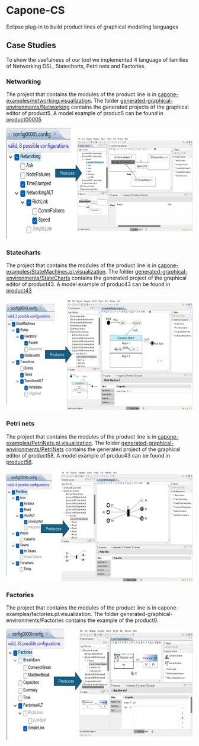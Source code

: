 # Capone-CS
Eclipse plug-in to build product lines of graphical modelling languages

## Case Studies

To show the usefulness of our tool we implemented 4 language of families of Networking DSL, Statecharts, Petri nets and Factories.

### Networking

The project that contains the modules of the product line is in [capone-examples/networking.visualization](https://github.com/antoniogarmendia/capone-graphical-pl/tree/main/capone-examples/networking.visualization). The folder [generated-graphical-environments/Networking](https://github.com/antoniogarmendia/capone-graphical-pl/tree/main/generated-graphical-environments/Networking) contains the generated projects of the
graphical editor of product5. A model example of produc5 can be found in [product00005](https://github.com/antoniogarmendia/capone-graphical-pl/blob/main/example-of-models/Networking/networking.pl.models/product00005.networkingpl)

<img src="https://github.com/antoniogarmendia/capone-graphical-pl/blob/main/images/networking-product5.png?raw=true" width="600" height="300" alt= "Example of a Networking Configuration" />

### Statecharts

The project that contains the modules of the product line is in [capone-examples/StateMachines.pl.visualization](https://github.com/antoniogarmendia/capone-graphical-pl/tree/main/capone-examples/StateMachines.pl.visualization). The folder [generated-graphical-environments/StateCharts](https://github.com/antoniogarmendia/capone-graphical-pl/tree/main/generated-graphical-environments/StateCharts) contains the generated project of the graphical editor of product43. A model example of produc43 can be found in [product43](https://github.com/antoniogarmendia/capone-graphical-pl/blob/main/example-of-models/StateCharts/statemachines.pl.models/product00043.statemachinepl)

<img src="https://github.com/antoniogarmendia/capone-graphical-pl/blob/main/images/statecharts-product43.png?raw=true" width="600" height="300" alt= "Example of a StateChart Configuration" />

### Petri nets

The project that contains the modules of the product line is in [capone-examples/PetriNets.pl.visualization](https://github.com/antoniogarmendia/capone-graphical-pl/tree/main/capone-examples/PetriNets.pl.visualization). The folder [generated-graphical-environments/PetriNets](https://github.com/antoniogarmendia/capone-graphical-pl/tree/main/generated-graphical-environments/PetriNets) contains the generated project of the graphical editor of product58.  A model example of produc43 can be found in [product58](https://github.com/antoniogarmendia/capone-graphical-pl/blob/main/example-of-models/PetriNets/petrinets.pl.models/product00058.petrinetspl).

<img src="https://github.com/antoniogarmendia/capone-graphical-pl/blob/main/images/petrinets-product58.png?raw=true" width="600" height="300" alt= "Example of a Petrinet Configuration" />

### Factories

The project that contains the modules of the product line is in capone-examples/factories.pl.visualization. The folder generated-graphical-environments/Factories contains the example of the product0.

<img src="https://github.com/antoniogarmendia/capone-graphical-pl/blob/main/images/factories-product0.png?raw=true" width="600" height="300" alt= "Example of a Factory Configuration" />
